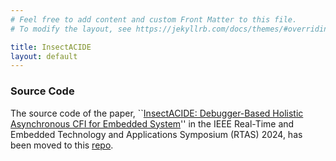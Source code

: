 ```yaml
---
# Feel free to add content and custom Front Matter to this file.
# To modify the layout, see https://jekyllrb.com/docs/themes/#overriding-theme-defaults

title: InsectACIDE
layout: default
---
```



### Source Code

The source code of the paper, ``[InsectACIDE: Debugger-Based Holistic Asynchronous CFI for Embedded System](https://insectacide.github.io/)'' in the IEEE Real-Time and Embedded Technology and Applications Symposium (RTAS) 2024, has been moved to this [repo](https://github.com/InsectACIDE/insectACIDE).

